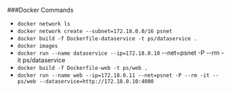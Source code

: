 ###Docker Commands
- `docker network ls`
- `docker network create --subnet=172.18.0.0/16 psnet`
- `docker build -f Dockerfile-dataservice -t ps/dataservice .`
- `docker images`
- `docker run --name dataservice --ip=172.18.0.10` --net=psnet -P --rm -it ps/dataservice
- `docker build -f Dockerfile-web -t ps/web .`
- `docker run --name web --ip=172.18.0.11 --net=psnet -P --rm -it -- ps/web --dataservice=http://172.18.0.10:4000`